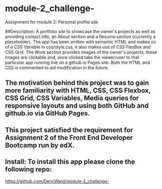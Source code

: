 # module-2_challenge-
Assignment for module 2: Personal profile site

##Description: A portfolio site to showcase the owner's projects as well as providing contact info, an About section and a Resume section (currently a placeholder).
The app has been written with semantic HTML and makes us of a CSS Variable in css/style.css, it also makes use of CSS FlexBox and CSS Grid. The Work section provides images of the owner's projects, these images are clickable and, once clicked take the viewer/user to that particular app running live on a github.io Pages site.
Both the HTML and CSS is commented to aid modification in the future.

## The motivation behind this project was to gain more familiarity with HTML, CSS, CSS Flexbox, CSS Grid, CSS Variables, Media queries for responsive layouts and using both GitHub and github.io via GitHub Pages.

## This project satisfied the requirement for Assignment 2 of the Front End Developer Bootcamp run by edX.

## Install: To install this app please clone the following repo:
https://github.com/DericWard/module-2_challenge-



